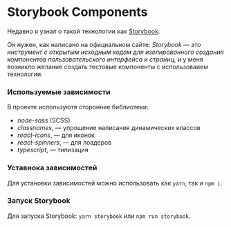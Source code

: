 # Storybook Components

Недавно я узнал о такой технологии как [Storybook](https://storybook.js.org/). 

Он нужен, как написано на официальном сайте: *Storybook — это инструмент с открытым исходным кодом для изолированного создания компонентов пользовательского интерфейса и страниц*, и у меня возникло желание создать тестовые компоненты с использоваием технологии.

### Используемые зависимости

В проекте используютя сторонние библиотеки: 
- *node-sass* (SCSS)
- *classnames*, — упрощение написания динамических классов
- *react-icons*, — для иконок
- *react-spinners*, — для лоадеров
- *typescript*, — типизация

### Уставнока зависимостей

Для установки зависимостей можно использовать как `yarn`, так и `npm i`.

### Запуск Storybook

Для запуска Storybook: `yarn storybook` или `npm run storybook`.

